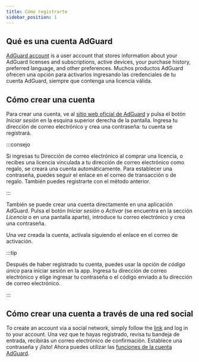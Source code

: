 ```yaml
---
title: Cómo registrarte
sidebar_position: 1
---
```


## Qué es una cuenta AdGuard

[AdGuard account](https://adguardaccount.com/) is a user account that stores information about your AdGuard licenses and subscriptions, active devices, your purchase history, preferred language, and other preferences. Muchos productos AdGuard ofrecen una opción para activarlos ingresando las credenciales de tu cuenta AdGuard, siempre que contenga una licencia válida.

## Cómo crear una cuenta

Para crear una cuenta, ve al [sitio web oficial de AdGuard](https://adguard.com/welcome.html) y pulsa el botón *Iniciar sesión* en la esquina superior derecha de la pantalla. Ingresa tu dirección de correo electrónico y crea una contraseña: tu cuenta se registrará.

:::consejo

Si ingresas tu Dirección de correo electrónico al comprar una licencia, o recibes una licencia vinculada a tu dirección de correo electrónico como regalo, se creará una cuenta automáticamente. Para establecer una contraseña, puedes seguir el enlace en el correo de transacción o de regalo. También puedes registrarte con el método anterior.

:::

También se puede crear una cuenta directamente en una aplicación AdGuard. Pulsa el botón *Iniciar sesión* o *Activar* (se encuentra en la sección *Licencia* o en una pantalla aparte), introduce tu correo electrónico y crea una contraseña.

Una vez creada la cuenta, actívala siguiendo el enlace en el correo de activación.

:::tip

Después de haber registrado tu cuenta, puedes usar la opción de *código único* para iniciar sesión en la app. Ingresa tu dirección de correo electrónico y elige ingresar tu contraseña o el código enviado a tu dirección de correo electrónico.

:::

## Cómo crear una cuenta a través de una red social

To create an account via a social network, simply follow the [link](https://auth.adguardaccount.com/login.html) and log in to your account. Una vez que te hayas registrado, revisa tu bandeja de entrada, recibirás un correo electrónico de confirmación. Establece una contraseña y ¡listo! Ahora puedes utilizar las [funciones de la cuenta AdGuard](https://adguard.com/kb/general/account/features/).
